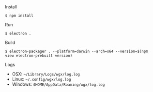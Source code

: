 #

Install

```
$ npm install
```

Run

```
$ electron .
```

Build

```
$ electron-packager . --platform=darwin --arch=x64 --version=$(npm view electron-prebuilt version)
```

Logs

- OSX: `~/Library/Logs/wgx/log.log`
- Linux: `~/.config/wgx/log.log`
- Windows: `$HOME/AppData/Roaming/wgx/log.log`


